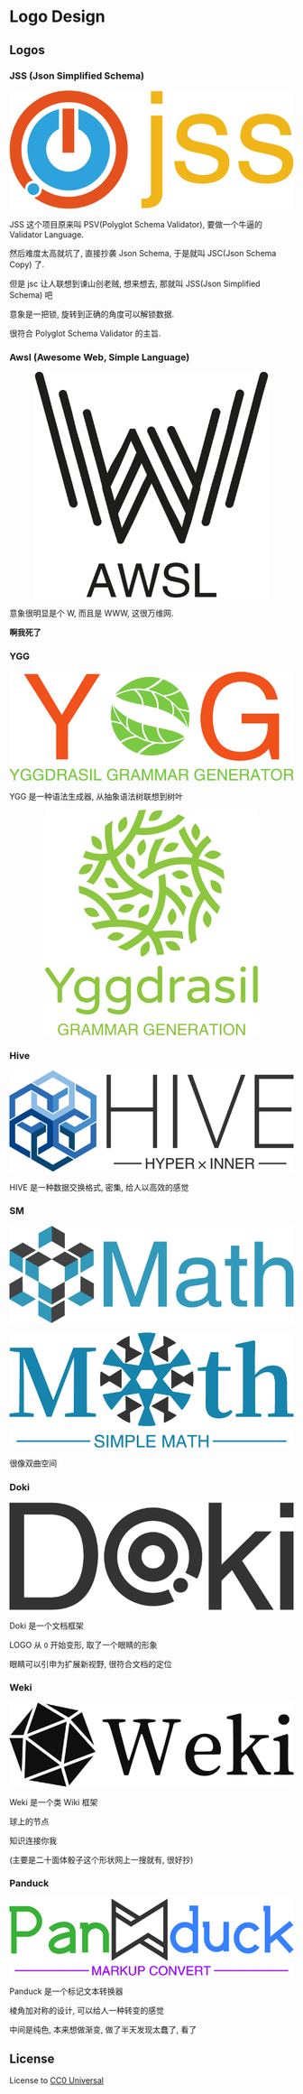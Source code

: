 # Logo Design

## Logos

### JSS (Json Simplified Schema)

<p align="center"><img src="./logos/jss/1x/title.png"/></p>

JSS 这个项目原来叫 PSV(Polyglot Schema Validator), 要做一个牛逼的 Validator Language.

然后难度太高就坑了, 直接抄袭 Json Schema, 于是就叫 JSC(Json Schema Copy) 了.

但是 jsc 让人联想到谏山创老贼, 想来想去, 那就叫 JSS(Json Simplified Schema) 吧

意象是一把锁, 旋转到正确的角度可以解锁数据.

很符合 Polyglot Schema Validator 的主旨.

### Awsl (Awesome Web, Simple Language)

<p align="center"><img src="./logos/awsl/1x/title.png" height = 400/></p>

意象很明显是个 W, 而且是 WWW, 这很万维网.

**啊我死了**

### YGG

<p align="center"><img src="./logos/ygg_v1/1x/title.png"/></p>

YGG 是一种语法生成器, 从抽象语法树联想到树叶

<p align="center"><img src="./logos/ygg_v2/1x/title.png" height = 400/></p>

### Hive

<p align="center"><img src="./logos/hive/1x/title.png"/></p>

HIVE 是一种数据交换格式, 密集, 给人以高效的感觉

### SM

<p align="center"><img src="./logos/sm_v1/1x/title.png"/></p>

<p align="center"><img src="./logos/sm_v2/1x/title.png"/></p>

很像双曲空间

### Doki

<p align="center"><img src="./logos/doki_v1/1x/title.png"/></p>

Doki 是一个文档框架

LOGO 从 `O` 开始变形, 取了一个眼睛的形象

眼睛可以引申为扩展新视野, 很符合文档的定位

### Weki

<p align="center"><img src="./logos/weki_v1/1x/title.png"/></p>

Weki 是一个类 Wiki 框架

球上的节点

知识连接你我

(主要是二十面体骰子这个形状网上一搜就有, 很好抄)

### Panduck

<p align="center"><img src="./logos/panduck/1x/title.png"/></p>

Panduck 是一个标记文本转换器

棱角加对称的设计, 可以给人一种转变的感觉

中间是纯色, 本来想做渐变, 做了半天发现太蠢了, 看了

## License

License to [CC0 Universal]()